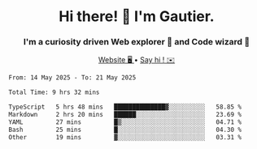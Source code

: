 <h1 align="center">Hi there! 👋 I'm Gautier.</h1>
<h3 align="center">I'm a curiosity driven Web explorer 🚀 and Code wizard 🧙</h3>

<p align="center">
  <a href="https://xisabla.github.io/">Website 🖥️ </a> •
  <a href="mailto:xisabla.dev@gmail.com">Say hi ! ✉️</a>
</p>

<!--START_SECTION:waka-->

```txt
From: 14 May 2025 - To: 21 May 2025

Total Time: 9 hrs 32 mins

TypeScript   5 hrs 48 mins   ██████████████▓░░░░░░░░░░   58.85 %
Markdown     2 hrs 20 mins   ██████░░░░░░░░░░░░░░░░░░░   23.69 %
YAML         27 mins         █▒░░░░░░░░░░░░░░░░░░░░░░░   04.71 %
Bash         25 mins         █░░░░░░░░░░░░░░░░░░░░░░░░   04.30 %
Other        19 mins         ▓░░░░░░░░░░░░░░░░░░░░░░░░   03.31 %
```

<!--END_SECTION:waka-->
